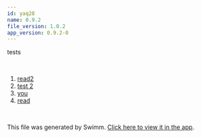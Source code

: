 ```yaml
---
id: yaq28
name: 0.9.2
file_version: 1.0.2
app_version: 0.9.2-0
---
```


<!-- Intro - Do not remove this comment -->
tests

<br/>

<!-- Steps - Do not remove this comment -->
1. [read2](https://raw.githubusercontent.com/maozSwimm/azerothcore-wotlk/master/.github/README.md)
2. [test 2](test-2.awyru.sw.md)
3. [you](https://www.youtube.com/watch?v=6DnLm4aqgz8)
4. [read](https://raw.githubusercontent.com/swimmio/swimm/develop/README.md?token=GHSAT0AAAAAABVZIB7NNBSPESBLIHASVKF6YV5OWWA)


<br/>

This file was generated by Swimm. [Click here to view it in the app](https://swimm-web-app.web.app/repos/Z2l0aHViJTNBJTNBYXplcm90aGNvcmUtd290bGslM0ElM0FtYW96U3dpbW0=/docs/yaq28).